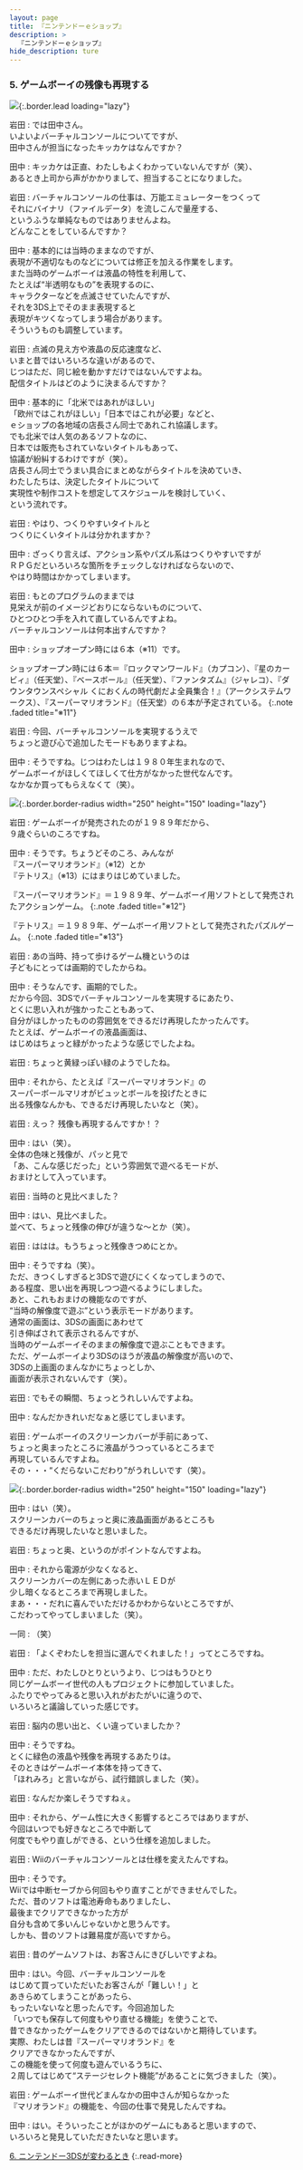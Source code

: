 ```yaml
---
layout: page
title: 『ニンテンドーｅショップ』
description: >
  『ニンテンドーｅショップ』
hide_description: ture
---
```


### 5. ゲームボーイの残像も再現する

![](/interviews/jp/3ds/eshop/vol1/img/mainvisual5.jpg){:.border.lead loading="lazy"}

岩田
: では田中さん。<br>いよいよバーチャルコンソールについてですが、<br>田中さんが担当になったキッカケはなんですか？

田中
: キッカケは正直、わたしもよくわかっていないんですが（笑）、<br>あるとき上司から声がかかりまして、担当することになりました。

岩田
: バーチャルコンソールの仕事は、万能エミュレーターをつくって<br>それにバイナリ（ファイルデータ）を流しこんで量産する、<br>というふうな単純なものではありませんよね。<br>どんなことをしているんですか？

田中
: 基本的には当時のままなのですが、<br>表現が不適切なものなどについては修正を加える作業をします。<br>また当時のゲームボーイは液晶の特性を利用して、<br>たとえば“半透明なもの”を表現するのに、<br>キャラクターなどを点滅させていたんですが、<br>それを3DS上でそのまま表現すると<br>表現がキツくなってしまう場合があります。<br>そういうものも調整しています。

岩田
: 点滅の見え方や液晶の反応速度など、<br>いまと昔ではいろいろな違いがあるので、<br>じつはただ、同じ絵を動かすだけではないんですよね。<br>配信タイトルはどのように決まるんですか？

田中
: 基本的に「北米ではあれがほしい」<br>「欧州ではこれがほしい」「日本ではこれが必要」などと、<br>ｅショップの各地域の店長さん同士であれこれ協議します。<br>でも北米では人気のあるソフトなのに、<br>日本では販売もされていないタイトルもあって、<br>協議が紛糾するわけですが（笑）。<br>店長さん同士でうまい具合にまとめながらタイトルを決めていき、<br>わたしたちは、決定したタイトルについて<br>実現性や制作コストを想定してスケジュールを検討していく、<br>という流れです。

岩田
: やはり、つくりやすいタイトルと<br>つくりにくいタイトルは分かれますか？

田中
: ざっくり言えば、アクション系やパズル系はつくりやすいですが<br>ＲＰＧだといろいろな箇所をチェックしなければならないので、<br>やはり時間はかかってしまいます。

岩田
: もとのプログラムのままでは<br>見栄えが前のイメージどおりにならないものについて、<br>ひとつひとつ手を入れて直しているんですよね。<br>バーチャルコンソールは何本出すんですか？ 

田中
: ショップオープン時には６本（※11）です。


ショップオープン時には６本＝『ロックマンワールド』（カプコン）、『星のカービィ』（任天堂）、『ベースボール』（任天堂）、『ファンタズム』（ジャレコ）、『ダウンタウンスペシャル くにおくんの時代劇だよ全員集合！』（アークシステムワークス）、『スーパーマリオランド』（任天堂）の６本が予定されている。
{:.note .faded title="※11"}

岩田
: 今回、バーチャルコンソールを実現するうえで<br>ちょっと遊び心で追加したモードもありますよね。

田中
: そうですね。じつはわたしは１９８０年生まれなので、<br>ゲームボーイがほしくてほしくて仕方がなかった世代なんです。<br>なかなか買ってもらえなくて（笑）。

![](/interviews/jp/3ds/eshop/vol1/img/photo12.jpg){:.border.border-radius width="250" height="150"  loading="lazy"}

岩田
: ゲームボーイが発売されたのが１９８９年だから、<br>９歳ぐらいのころですね。

田中
: そうです。ちょうどそのころ、みんなが<br>『スーパーマリオランド』（※12）とか<br>『テトリス』（※13）にはまりはじめていました。


『スーパーマリオランド』＝１９８９年、ゲームボーイ用ソフトとして発売されたアクションゲーム。
{:.note .faded title="※12"}


『テトリス』＝１９８９年、ゲームボーイ用ソフトとして発売されたパズルゲーム。
{:.note .faded title="※13"}

岩田
: あの当時、持って歩けるゲーム機というのは<br>子どもにとっては画期的でしたからね。

田中
: そうなんです、画期的でした。<br>だから今回、3DSでバーチャルコンソールを実現するにあたり、<br>とくに思い入れが強かったこともあって、<br>自分がほしかったものの雰囲気をできるだけ再現したかったんです。<br>たとえば、ゲームボーイの液晶画面は、<br>はじめはちょっと緑がかったような感じでしたよね。

岩田
: ちょっと黄緑っぽい緑のようでしたね。

田中
: それから、たとえば『スーパーマリオランド』の<br>スーパーボールマリオがビュッとボールを投げたときに<br>出る残像なんかも、できるだけ再現したいなと（笑）。

岩田
: えっ？ 残像も再現するんですか！？

田中
: はい（笑）。<br>全体の色味と残像が、パッと見で<br>「あ、こんな感じだった」という雰囲気で遊べるモードが、<br>おまけとして入っています。

岩田
: 当時のと見比べました？

田中
: はい、見比べました。<br>並べて、ちょっと残像の伸びが違うな～とか（笑）。

岩田
: ははは。もうちょっと残像きつめにとか。

田中
: そうですね（笑）。<br>ただ、きつくしすぎると3DSで遊びにくくなってしまうので、<br>ある程度、思い出を再現しつつ遊べるようにしました。<br>あと、これもおまけの機能なのですが、<br>“当時の解像度で遊ぶ”という表示モードがあります。<br>通常の画面は、3DSの画面にあわせて<br>引き伸ばされて表示されるんですが、<br>当時のゲームボーイそのままの解像度で遊ぶこともできます。<br>ただ、ゲームボーイより3DSのほうが液晶の解像度が高いので、<br>3DSの上画面のまんなかにちょっとしか、<br>画面が表示されないんです（笑）。

岩田
: でもその瞬間、ちょっとうれしいんですよね。

田中
: なんだかきれいだなぁと感じてしまいます。

岩田
: ゲームボーイのスクリーンカバーが手前にあって、<br>ちょっと奥まったところに液晶がうつっているところまで<br>再現しているんですよね。<br>その・・・“くだらないこだわり”がうれしいです（笑）。

![](/interviews/jp/3ds/eshop/vol1/img/photo13.jpg){:.border.border-radius width="250" height="150"  loading="lazy"}

田中
: はい（笑）。<br>スクリーンカバーのちょっと奥に液晶画面があるところも<br>できるだけ再現したいなと思いました。

岩田
: ちょっと奥、というのがポイントなんですよね。

田中
: それから電源が少なくなると、<br>スクリーンカバーの左側にあった赤いＬＥＤが<br>少し暗くなるところまで再現しました。<br>まあ・・・だれに喜んでいただけるかわからないところですが、<br>こだわってやってしまいました（笑）。

一同
: （笑）

岩田
: 「よくぞわたしを担当に選んでくれました！」ってところですね。

田中
: ただ、わたしひとりというより、じつはもうひとり<br>同じゲームボーイ世代の人もプロジェクトに参加していました。<br>ふたりでやってみると思い入れがおたがいに違うので、<br>いろいろと議論していった感じです。

岩田
: 脳内の思い出と、くい違っていましたか？

田中
: そうですね。<br>とくに緑色の液晶や残像を再現するあたりは。<br>そのときはゲームボーイ本体を持ってきて、<br>「ほれみろ」と言いながら、試行錯誤しました（笑）。

岩田
: なんだか楽しそうですねぇ。

田中
: それから、ゲーム性に大きく影響するところではありますが、<br>今回はいつでも好きなところで中断して<br>何度でもやり直しができる、という仕様を追加しました。

岩田
: Wiiのバーチャルコンソールとは仕様を変えたんですね。

田中
: そうです。<br>Wiiでは中断セーブから何回もやり直すことができませんでした。<br>ただ、昔のソフトは電池寿命もありましたし、<br>最後までクリアできなかった方が<br>自分も含めて多いんじゃないかと思うんです。<br>しかも、昔のソフトは難易度が高いですから。

岩田
: 昔のゲームソフトは、お客さんにきびしいですよね。

田中
: はい。今回、バーチャルコンソールを<br>はじめて買っていただいたお客さんが「難しい！」と<br>あきらめてしまうことがあったら、<br>もったいないなと思ったんです。今回追加した<br>「いつでも保存して何度もやり直せる機能」を使うことで、<br>昔できなかったゲームをクリアできるのではないかと期待しています。<br>実際、わたしは昔『スーパーマリオランド』を<br>クリアできなかったんですが、<br>この機能を使って何度も遊んでいるうちに、<br>２周してはじめて“ステージセレクト機能”があることに気づきました（笑）。

岩田
: ゲームボーイ世代どまんなかの田中さんが知らなかった<br>『マリオランド』の機能を、今回の仕事で発見したんですね。

田中
: はい。そういったことがほかのゲームにもあると思いますので、<br>いろいろと発見していただきたいなと思います。



[6. ニンテンドー3DSが変わるとき](6.md)
{:.read-more}
